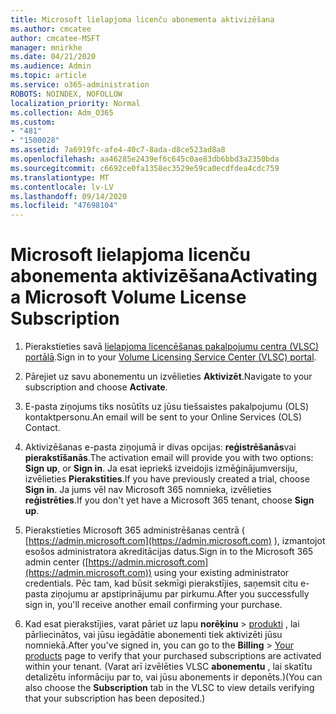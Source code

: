 ```yaml
---
title: Microsoft lielapjoma licenču abonementa aktivizēšana
ms.author: cmcatee
author: cmcatee-MSFT
manager: mnirkhe
ms.date: 04/21/2020
ms.audience: Admin
ms.topic: article
ms.service: o365-administration
ROBOTS: NOINDEX, NOFOLLOW
localization_priority: Normal
ms.collection: Adm_O365
ms.custom:
- "481"
- "1500028"
ms.assetid: 7a6919fc-afe4-40c7-8ada-d8ce523ad8a8
ms.openlocfilehash: aa46285e2439ef6c645c0ae83db6bbd3a2350bda
ms.sourcegitcommit: c6692ce0fa1358ec3529e59ca0ecdfdea4cdc759
ms.translationtype: MT
ms.contentlocale: lv-LV
ms.lasthandoff: 09/14/2020
ms.locfileid: "47698104"
---
```

# <a name="activating-a-microsoft-volume-license-subscription"></a><span data-ttu-id="d58a9-102">Microsoft lielapjoma licenču abonementa aktivizēšana</span><span class="sxs-lookup"><span data-stu-id="d58a9-102">Activating a Microsoft Volume License Subscription</span></span>

1. <span data-ttu-id="d58a9-103">Pierakstieties savā [lielapjoma licencēšanas pakalpojumu centra (VLSC) portālā](https://go.microsoft.com/fwlink/p/?LinkId=329762).</span><span class="sxs-lookup"><span data-stu-id="d58a9-103">Sign in to your [Volume Licensing Service Center (VLSC) portal](https://go.microsoft.com/fwlink/p/?LinkId=329762).</span></span>

2. <span data-ttu-id="d58a9-104">Pārejiet uz savu abonementu un izvēlieties **Aktivizēt**.</span><span class="sxs-lookup"><span data-stu-id="d58a9-104">Navigate to your subscription and choose **Activate**.</span></span>

3. <span data-ttu-id="d58a9-105">E-pasta ziņojums tiks nosūtīts uz jūsu tiešsaistes pakalpojumu (OLS) kontaktpersonu.</span><span class="sxs-lookup"><span data-stu-id="d58a9-105">An email will be sent to your Online Services (OLS) Contact.</span></span>

4. <span data-ttu-id="d58a9-106">Aktivizēšanas e-pasta ziņojumā ir divas opcijas: **reģistrēšanās**vai **pierakstīšanās**.</span><span class="sxs-lookup"><span data-stu-id="d58a9-106">The activation email will provide you with two options: **Sign up**, or **Sign in**.</span></span> <span data-ttu-id="d58a9-107">Ja esat iepriekš izveidojis izmēģinājumversiju, izvēlieties **Pierakstīties**.</span><span class="sxs-lookup"><span data-stu-id="d58a9-107">If you have previously created a trial, choose **Sign in**.</span></span> <span data-ttu-id="d58a9-108">Ja jums vēl nav Microsoft 365 nomnieka, izvēlieties **reģistrēties**.</span><span class="sxs-lookup"><span data-stu-id="d58a9-108">If you don't yet have a Microsoft 365 tenant, choose **Sign up**.</span></span>

5. <span data-ttu-id="d58a9-109">Pierakstieties Microsoft 365 administrēšanas centrā ( [https://admin.microsoft.com](https://admin.microsoft.com) ), izmantojot esošos administratora akreditācijas datus.</span><span class="sxs-lookup"><span data-stu-id="d58a9-109">Sign in to the Microsoft 365 admin center ([https://admin.microsoft.com](https://admin.microsoft.com)) using your existing administrator credentials.</span></span> <span data-ttu-id="d58a9-110">Pēc tam, kad būsit sekmīgi pierakstījies, saņemsit citu e-pasta ziņojumu ar apstiprinājumu par pirkumu.</span><span class="sxs-lookup"><span data-stu-id="d58a9-110">After you successfully sign in, you'll receive another email confirming your purchase.</span></span>

6. <span data-ttu-id="d58a9-111">Kad esat pierakstījies, varat pāriet uz lapu **norēķinu** \> [produkti](https://go.microsoft.com/fwlink/p/?linkid=842054) , lai pārliecinātos, vai jūsu iegādātie abonementi tiek aktivizēti jūsu nomniekā.</span><span class="sxs-lookup"><span data-stu-id="d58a9-111">After you've signed in, you can go to the **Billing** \> [Your products](https://go.microsoft.com/fwlink/p/?linkid=842054) page to verify that your purchased subscriptions are activated within your tenant.</span></span> <span data-ttu-id="d58a9-112">(Varat arī izvēlēties VLSC **abonementu** , lai skatītu detalizētu informāciju par to, vai jūsu abonements ir deponēts.)</span><span class="sxs-lookup"><span data-stu-id="d58a9-112">(You can also choose the **Subscription** tab in the VLSC to view details verifying that your subscription has been deposited.)</span></span>
